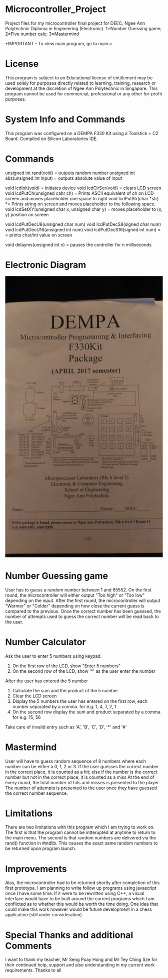 # Microcontroller_Project

Project files for my microcontroller  final project for DEEC, Ngee Ann Polytechnic Diploma in Engineering (Electronic). 
  1=Number Guessing game; 
  2=Five number calc; 
  3=Mastermind
  
*IMPORTANT - To view main program, go to main.c
  
# License

This program is subject to an Educational license of entitlement may be used solely for purposes directly related to learning, training, research or development at the discretion of Ngee Ann Polytechnic in Singapore. This program cannot be used for commercial, professional or any other for-profit purposes.

# System Info and Commands

This program was configured on a DEMPA F330 Kit using a Toolstick + C2 Board. Compiled on Silicon Laboratories IDE.

Commands
=====================
unsigned int rand(void) = outputs random number
unsigned int abs(unsigned int input) = outputs absolute value of input

void lcdInit(void) = initiates device
void lcdClrScr(void) = clears LCD screen
void lcdPutCh(unsigned cahr ch) = Prints ASCII equivalent of ch on LCD screen and moves placeholder one space to right
void lcdPutStr(char *str) *= Prints string on screen and moves placeholder to the following space.
void lcdSetXY(unsigned char x, unsigned char y) = moves placeholder to (x, y) position on screen

void lcdPutDecU8(unsigned char num) 
void lcdPutDecS8(signed char num)
void lcdPutDecU16(unsigned int num)
void lcdPutDecS16(signed int num) = = prints char/int value on screen

void delayms(unsigned int n) = pauses the controller for n milliseconds

Electronic Diagram
====================
![Alt text](/Schematic.jpg?raw=true "Optional Title")


# Number Guessing game

User has to guess a random number between 1 and 65552. On the first round, the microcontroller will either output "Too high" or "Too low" depending on the input. After the first round, the microcontroller will output "Warmer" or "Colder" depending on how close the current guess is compared to the previous. Once the correct number has been guessed, the number of attempts used to guess the correct number will be read back to the user.

# Number Calculator

Ask the user to enter 5 numbers using keypad.
  1. On the first row of the LCD, show "Enter 5 numbers"
  2. On the second row of the LCD, show '*' as the user enter the number

After the user has entered the 5 number
  1. Calculate the sum and the product of the 5 number
  2. Clear the LCD screen
  3. Display the 5 numbers the user has entered on the first row, each number separated by a comma.
     for e.g.  1, 4, 7, 2, 1
  4. On the second row display the sum and product separated by a comma.
     for e.g. 15, 56

Take care of invalid entry such as 'A', 'B', 'C', 'D', '*' and '#'

# Mastermind

User will have to guess random sequence of 8 numbers where each number can be either a 0, 1, 2 or 3.
If the user guesses the correct number in the correct place, it is counted as a hit;
else if the number is the correct number but not in the correct place, it is counted as a miss
At the end of every round, the total number of hits and misses is presented to the player.
The number of attempts is presented to the user once they have guessed the correct number sequence.

# Limitations

There are two limitations with this program which I am trying to work on. The first is that the program cannot be intterupted at anytime to return to the main menu. The second is that random numbers are delivered via the rand() function in #stdlib. This causes the exact same random numbers to be returned upon program launch.

# Improvements

Alas, the microcontroller had to be returned shortly after completion of this first prototype. I am planning to write follow up programs using javascript once I have some time. If it were to be rewritten using C++, a visual interface would have to be built around the current programs which I am conflicted as to whether this would be worth the time doing. One idea that could make this work however would be future development in a chess application (still under consideration)

# Special Thanks and additional Comments

I want to thank my teacher, Mr Seng Puay Hong and Mr Tey Ching Sze for their continued help, support and also understanding in my current work requirements. Thanks to all

